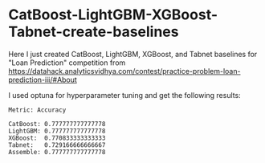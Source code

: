 # CatBoost-LightGBM-XGBoost-Tabnet-create-baselines

Here I just created CatBoost, LightGBM, XGBoost, and Tabnet baselines for "Loan Prediction" competition from https://datahack.analyticsvidhya.com/contest/practice-problem-loan-prediction-iii/#About

I used optuna for hyperparameter tuning and get the following results:

```
Metric: Accuracy

CatBoost: 0.777777777777778
LightGBM: 0.777777777777778
XGBoost:  0.770833333333333
Tabnet:   0.729166666666667
Assemble: 0.777777777777778
```

